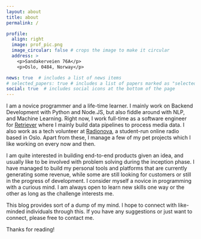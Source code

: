 ```yaml
---
layout: about
title: about
permalink: /

profile:
  align: right
  image: prof_pic.png
  image_circular: false # crops the image to make it circular
  address: >
    <p>Sandakerveien 76A</p>
    <p>Oslo, 0484, Norway</p>

news: true  # includes a list of news items
# selected_papers: true # includes a list of papers marked as "selected={true}"
social: true  # includes social icons at the bottom of the page
---
```


<!-- Write your biography here. Tell the world about yourself. Link to your favorite [subreddit](http://reddit.com). You can put a picture in, too. The code is already in, just name your picture `prof_pic.jpg` and put it in the `img/` folder.

Put your address / P.O. box / other info right below your picture. You can also disable any these elements by editing `profile` property of the YAML header of your `_pages/about.md`. Edit `_bibliography/papers.bib` and Jekyll will render your [publications page](/al-folio/publications/) automatically.

Link to your social media connections, too. This theme is set up to use [Font Awesome icons](http://fortawesome.github.io/Font-Awesome/) and [Academicons](https://jpswalsh.github.io/academicons/), like the ones below. Add your Facebook, Twitter, LinkedIn, Google Scholar, or just disable all of them. -->

I am a novice programmer and a life-time learner. I mainly work on Backend Development with Python and Node.JS, but also fiddle around with NLP, and Machine Learning.
Right now, I work full-time as a software engineer for [Retriever](https://retrievergroup.com) where I mainly build data pipelines to process media data. I also work as a tech volunteer at [Radionova](https://radionova.no), a student-run online radio based in Oslo. Apart from these, I manage a few of my pet projects which I like working on every now and then.

I am quite interested in building end-to-end products given an idea, and usually like to be involved with problem solving during the inception phase. I have managed to build my personal tools and platforms that are currently generating some revenue, while some are still looking for customers or still in the progress of development. I consider myself a novice in programming with a curious mind. I am always open to learn new skills one way or the other as long as the challenge interests me.  

This blog provides sort of a dump of my mind. I hope to connect with like-minded individuals through this. If you have any suggestions or just want to connect, please free to contact me. 

Thanks for reading!